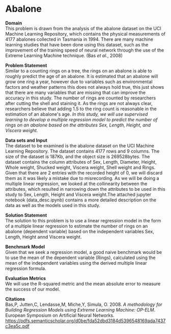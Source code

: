 # Abalone

**Domain**<br/>
This problem is drawn from the analysis of the abalone dataset on the UCI Machine Learning Repository, which contains the physical measurements of 4177 abalones collected in Tasmania in 1994. There are many machine learning studies that have been done using this dataset, such as the improvement of the training speed of neural network through the use of the Extreme Learning Machine technique. (Bas _et al._, 2008)

**Problem Statement**<br/>
 Similar to a counting rings on a tree, the rings on an abalone is able to roughly predict the age of an abalone. It is estimated that an abalone will grow one ring a year, however due to variables such as environmental factors and weather patterns this does not always hold true, this just shows that there are many variables that are missing that can improve the accuracy in this study. The number of rings are counted by researchers after cutting the shell and staining it. As the rings are not always clear, researchers believe that adding 1.5 to the ring count is reasonable in the estimation of an abalone's age. _In this study, we will use supervised learning to develop a multiple regression model to predict the number of rings on an abalone based on the attributes Sex, Length, Height, and Viscera weight._

**Data sets and Input**<br/>
The dataset to be examined is the abalone dataset on the UCI Machine Learning Repository. The dataset contains 4177 rows and 9 columns. The size of the dataset is 187Kb, and the object size is 269528bytes. The dataset contains the column attributes of Sex, Length, Diameter, Height, Whole weight, Shucked weight, Viscera weight, Shell weight and Rings. Given that there are 2 entries with the recorded height of 0, we will discard them as it was likely a mistake due to misrecording. As we will be doing a multiple linear regression, we looked at the collinearity between the attributes, which resulted in narrowing down the attributes to be used in this study to Sex, Length, Height and Viscera weight.The attached jupyter notebook (data_desc.ipynb) contains a more detailed description on the data as well as the models used in this study.

**Solution Statement**<br/>
The solution to this problem is to use a linear regression model in the form of a multiple linear regression to estimate the number of rings on an abalone (dependent variable) based on the independent variables Sex, Length, Height annd Viscera weight. 

**Benchmark Model**<br/>
Given that we seek a regression model, a good naive benchmark would be to use the mean of the dependent variable (Rings), calculated using the mean of the independent variables using the derived multiple linear regression formula.

**Evaluation Metrics**<br/>
We will use the R-squared metric and the mean absolute error to measure the success of our model.

**Citations**<br/>
Bas,P, Jutten,C, Lendasse,M, Miche,Y, Simula, O. 2008. _A methodology for Building Regression Models using Extreme Learning Machine: OP-ELM_. European Symposium on Artificial Neural Networks.
<https://pdfs.semanticscholar.org/d0be/fda52dbd3184d5396548169ada7437c3ea5c.pdf>
